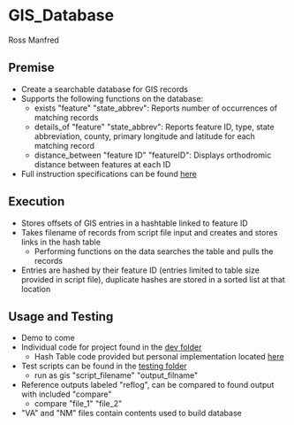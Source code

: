 # GIS_Database
Ross Manfred
## Premise
- Create a searchable database for GIS records
- Supports the following functions on the database:
  - exists  "feature" "state_abbrev": Reports number of occurrences of matching records
  - details_of  "feature" "state_abbrev": Reports feature ID, type, state abbreviation, county, primary longitude and latitude for each matching record
  - distance_between  "feature ID"  "featureID": Displays orthodromic distance between features at each ID
- Full instruction specifications can be found [here](C_GIS.pdf)
## Execution
- Stores offsets of GIS entries in a hashtable linked to feature ID
- Takes filename of records from script file input and creates and stores links in the hash table
  - Performing functions on the data searches the table and pulls the records
- Entries are hashed by their feature ID (entries limited to table size provided in script file), duplicate hashes are stored in a sorted list at that location
## Usage and Testing
- Demo to come
- Individual code for project found in the [dev folder](main/dev)
  - Hash Table code provided but personal implementation located [here](StringHashTable.c)
- Test scripts can be found in the [testing folder](main/testing)
  - run as gis "script_filename" "output_filname"
- Reference outputs labeled "reflog", can be compared to found output with included "compare"
  - compare "file_1" "file_2"
- "VA" and "NM" files contain contents used to build database
